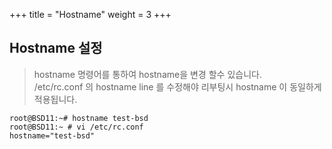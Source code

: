 +++
title = "Hostname"
weight = 3
+++

## Hostname 설정  

> hostname 명령어를 통하여 hostname을 변경 할수 있습니다.  
> /etc/rc.conf 의 hostname line 를 수정해야 리부팅시 hostname 이 동일하게 적용됩니다.  

```no-highlight
root@BSD11:~# hostname test-bsd  
root@BSD11:~ # vi /etc/rc.conf
hostname="test-bsd"
```
<br></br> 